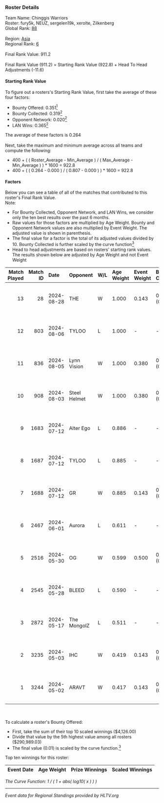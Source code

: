 ### Roster Details<br />
Team Name: Chinggis Warriors<br />
Roster: fury5k, NEUZ, sergelen19k, xerolte, Zilkenberg<br />
Global Rank: [88](../../standings_global_2024_08_28.md)<br />
<br />
Region: [Asia]( ../../standings_asia_2024_08_28.md)<br />
Regional Rank: [6]( ../../standings_asia_2024_08_28.md)<br />
<br />
Final Rank Value:  911.2<br />
<br />
Final Rank Value (911.2) = Starting Rank Value (922.8) + Head To Head Adjustments (-11.6)<br />

#### Starting Rank Value<br />
To figure out a rosters's Starting Rank Value, first take the average of these four factors:<br />
- Bounty Offered: 0.351[<sup>1</sup>](#table2)
- Bounty Collected: 0.319[<sup>2</sup>](#table1)
- Opponent Network: 0.020[<sup>2</sup>](#table1)
- LAN Wins: 0.365[<sup>2</sup>](#table1)

The average of these factors is 0.264<br />
<br />
Next, take the maximum and minimum average across all teams and compute the following:<br />
- 400 + ( ( Roster_Average - Min_Average ) / ( Max_Average - Min_Average ) ) * 1600 = 922.8
- 400 + ( ( 0.264 - 0.000 ) / ( 0.807 - 0.000 ) ) * 1600 = 922.8


#### Factors<br />
Below you can see a table of all of the matches that contributed to this roster's Final Rank Value.<br />
Note:<br />

- For Bounty Collected, Opponent Network, and LAN Wins, we consider only the ten best results over the past 6 months.
- Raw values for those factors are multiplied by Age Weight. Bounty and Opponent Network values are also multiplied by Event Weight. The adjusted value is shown in parenthesis.
- The final value for a factor is the total of its adjusted values divided by 10. Bounty Collected is further scaled by the curve function[<sup>3</sup>](#curveFunction)
- Head to head adjustments are based on rosters' starting rank values. The results shown below are adjusted by Age Weight and not Event Weight
<span id="table1"></span><br />


| Match Played | Match ID | Date       | Opponent     | W/L | Age Weight | Event Weight | Bounty Collected | Opponent Network | LAN Wins  | H2H Adj. | Roster                                         |
| -: | -: | :- | :- | :- | :- | :- | :- | :- | :- | -: | :- |
|           13 |       28 | 2024-08-28 | THE          | W   | 1.000      | 0.143        | 0.000 (0.000)    | 0.108 (0.015)    | 0 (0.000) |     3.45 | fury5k, NEUZ, sergelen19k, xerolte, Zilkenberg |
|           12 |      803 | 2024-08-06 | TYLOO        | L   | 1.000      | -            | -                | -                | -         |   -12.75 | fury5k, NEUZ, starDUST, xerolte, Zilkenberg    |
|           11 |      836 | 2024-08-05 | Lynn Vision  | W   | 1.000      | 0.380        | 0.074 (0.028)    | 0.126 (0.048)    | 1 (1.000) |    17.89 | fury5k, NEUZ, starDUST, xerolte, Zilkenberg    |
|           10 |      908 | 2024-08-03 | Steel Helmet | W   | 1.000      | 0.380        | 0.004 (0.002)    | 0.036 (0.014)    | 1 (1.000) |     3.34 | fury5k, NEUZ, starDUST, xerolte, Zilkenberg    |
|            9 |     1683 | 2024-07-12 | Alter Ego    | L   | 0.886      | -            | -                | -                | -         |   -24.82 | fury5k, NEUZ, starDUST, xerolte, Zilkenberg    |
|            8 |     1687 | 2024-07-12 | TYLOO        | L   | 0.885      | -            | -                | -                | -         |   -13.01 | fury5k, NEUZ, starDUST, xerolte, Zilkenberg    |
|            7 |     1688 | 2024-07-12 | GR           | W   | 0.885      | 0.143        | 0.007 (0.001)    | 0.131 (0.017)    | 0 (0.000) |     5.19 | fury5k, NEUZ, starDUST, xerolte, Zilkenberg    |
|            6 |     2467 | 2024-06-01 | Aurora       | L   | 0.611      | -            | -                | -                | -         |    -0.96 | fury5k, NEUZ, starDUST, xerolte, Zilkenberg    |
|            5 |     2516 | 2024-05-30 | OG           | W   | 0.599      | 0.500        | 0.144 (0.043)    | 0.316 (0.095)    | 1 (0.599) |    11.15 | fury5k, NEUZ, starDUST, xerolte, Zilkenberg    |
|            4 |     2545 | 2024-05-28 | BLEED        | L   | 0.590      | -            | -                | -                | -         |    -2.42 | fury5k, NEUZ, starDUST, xerolte, Zilkenberg    |
|            3 |     2872 | 2024-05-17 | The MongolZ  | L   | 0.511      | -            | -                | -                | -         |    -0.09 | fury5k, NEUZ, starDUST, xerolte, Zilkenberg    |
|            2 |     3235 | 2024-05-03 | IHC          | W   | 0.419      | 0.143        | 0.000 (0.000)    | 0.159 (0.010)    | 1 (0.419) |     0.78 | fury5k, NEUZ, starDUST, xerolte, Zilkenberg    |
|            1 |     3244 | 2024-05-02 | ARAVT        | W   | 0.417      | 0.143        | 0.000 (0.000)    | 0.000 (0.000)    | 1 (0.417) |     0.67 | fury5k, NEUZ, starDUST, xerolte, Zilkenberg    |

<br />
<span id="table2"></span><br />
To calculate a roster's Bounty Offered:<br />

- First, take the sum of their top 10 scaled winnings ($4,126.00)
- Divide that value by the 5th highest value among all rosters ($290,989.03)
- The final value (0.01) is scaled by the curve function.[<sup>3</sup>](#curveFunction)

Top ten winnings for this roster:<br />

| Event Date | Age Weight | Prize Winnings | Scaled Winnings |
| :- | -: | :- | :- |


<span id="curveFunction"></span>_The Curve Function: 1 / ( 1 + abs( log10( x ) ) )_<br />

---
_Event data for Regional Standings provided by HLTV.org_<br />
